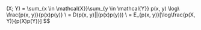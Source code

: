 (X; Y) = \sum_{x \in \mathcal{X}}\sum_{y \in \mathcal{Y}} p(x, y) \log\ \frac{p(x, y)}{p(x)p(y)} \\ = D(p(x, y)||(p(x)p(y))) \\ = E_{p(x, y)}[\log\frac{p(X, Y)}{p(X)p(Y)}] $$